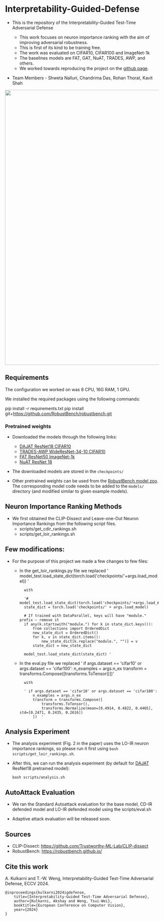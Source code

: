 # Interpretability-Guided-Defense

* This is the repository of the Interpretability-Guided Test-Time Adversarial Defense
    * This work focuses on neuron importance ranking with the aim of improving adversarial robustness.
    * This is first of its kind to be training free.
    * The work was evaluated on CIFAR10, CIFAR100 and ImageNet-1k
    * The baselines models are FAT, GAT, NuAT, TRADES, AWP, and others.
    * We worked towards reproducing the project on the [github page](https://github.com/Trustworthy-ML-Lab/Interpretability-Guided-Defense/tree/main).


* Team Members - Shweta Nalluri, Chandrima Das, Rohan Thorat, Kavit Shah    








<p align="center">
<img src="https://github.com/user-attachments/assets/5cd73bf7-c8c7-4707-8828-a6be5ad21c64" width="900">
</p>

## Requirements

The configuration we worked on was 8 CPU, 16G RAM, 1 GPU.

We installed the required packages using the following commands:

pip install -r requirements.txt
pip install git+https://github.com/RobustBench/robustbench.git


### Pretrained weights

* Downloaded the models through the following links:
    * [DAJAT ResNet18 CIFAR10 ](https://drive.google.com/uc?id=1m5vhdzIUUKhDbsZdOG9z76Eyp6f4xe_f)
    * [TRADES-AWP WideResNet-34-10 CIFAR10](https://drive.google.com/uc?id=1hlVTLZkveYGWpE9-46Wp5NVZt1slz-1T)
    * [FAT ResNet50 ImageNet-1k](https://drive.google.com/uc?id=1UrNEtLWs-fjlM2GPb1JpBGtpffDuHH_4)
    * [NuAT ResNet 18](https://drive.google.com/uc?id1-1DxecXz5U_xZ54DVdE-GVm71Tiox-Ri)

* The downloaded models are stored in the `checkpoints/`
* Other pretrained weights can be used from the [RobustBench model zoo](https://github.com/RobustBench/robustbench/tree/master/robustbench/model_zoo). The corresponding model code needs to be added to the `models/` directory (and modified similar to given example models).

## Neuron Importance Ranking Methods


* We first obtained the CLIP-Dissect and Leave-one-Out Neuron Importance Rankings from the following script files.
    * scripts/get_cdir_rankings.sh
    * scripts/get_loir_rankings.sh


## Few modifications:

* For the purpose of this project we made a few changes to few files:
    * In the get_loir_rankings.py file we replaced
            ' model_test.load_state_dict(torch.load('checkpoints/'+args.load_model)) '
            

            with 

            '# model_test.load_state_dict(torch.load('checkpoints/'+args.load_model))
            state_dict = torch.load('checkpoints/' + args.load_model)

            # If trained with DataParallel, keys will have "module." prefix — remove it
            if any(k.startswith("module.") for k in state_dict.keys()):
                from collections import OrderedDict
                new_state_dict = OrderedDict()
                for k, v in state_dict.items():
                    new_state_dict[k.replace("module.", "")] = v
                state_dict = new_state_dict
            
            model_test.load_state_dict(state_dict) '

    * In the eval.py file we replaced 
            ' if args.dataset == 'cifar10' or args.dataset == 'cifar100':
                n_examples = args.n_ex
                transform = transforms.Compose([transforms.ToTensor()])'

            with

            ' if args.dataset == 'cifar10' or args.dataset == 'cifar100':
                n_examples = args.n_ex
                transform = transforms.Compose([
                    transforms.ToTensor(),
                    transforms.Normalize(mean=[0.4914, 0.4822, 0.4465], std=[0.2471, 0.2435, 0.2616])
                ])  '



## Analysis Experiment

* The analysis experiment (Fig. 2 in the paper) uses the LO-IR neuron importance rankings, so please run it first using `bash scripts/get_loir_rankings.sh`.
* After this, we can run the analysis experiment (by default for [DAJAT](https://arxiv.org/abs/2210.15318) ResNet18 pretrained model):


    ```
    bash scripts/analysis.sh
    ```

## AutoAttack Evaluation


* We ran the Standard Autoattack evaluation for the base model, CD-IR defended model and LO-IR defended model using the scripts/eval.sh 

* Adaptive attack evaluation will be released soon.

## Sources
* CLIP-Dissect: https://github.com/Trustworthy-ML-Lab/CLIP-dissect
* RobustBench: https://robustbench.github.io/

## Cite this work
A. Kulkarni and T.-W. Weng, Interpretability-Guided Test-Time Adversarial Defense, ECCV 2024.

```
@inproceedings{kulkarni2024igdefense,
    title={Interpretability-Guided Test-Time Adversarial Defense},
    author={Kulkarni, Akshay and Weng, Tsui-Wei},
    booktitle={European Conference on Computer Vision},
    year={2024}
}
```
